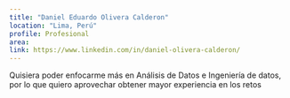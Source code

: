 ```yaml
---
title: "Daniel Eduardo Olivera Calderon"
location: "Lima, Perú"
profile: Profesional
area: 
link: https://www.linkedin.com/in/daniel-olivera-calderon/
---
```


Quisiera poder enfocarme más en Análisis de Datos e Ingeniería de datos, por lo que quiero aprovechar obtener mayor experiencia en los retos